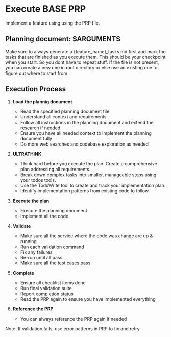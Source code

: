 # Execute BASE PRP

Implement a feature using using the PRP file.

## Planning document: $ARGUMENTS

Make sure to always generate a {feature_name}_tasks.md first and mark the tasks that are finished as you execute them. 
This should be your checkpoint when you start. So you dont have to repeat stuff. 
If the file is not present, you can create a new one in root directory or else use an existing one to figure out where to start from 

## Execution Process

1. **Load the plannig document**
   - Read the specified planning document file
   - Understand all context and requirements
   - Follow all instructions in the planning document and extend the research if needed
   - Ensure you have all needed context to implement the planning document fully
   - Do more web searches and codebase exploration as needed

2. **ULTRATHINK**
   - Think hard before you execute the plan. Create a comprehensive plan addressing all requirements.
   - Break down complex tasks into smaller, manageable steps using your todos tools.
   - Use the TodoWrite tool to create and track your implementation plan.
   - Identify implementation patterns from existing code to follow.

3. **Execute the plan**
   - Execute the planning document
   - Implement all the code

4. **Validate**
   - Make sure all the service where the code was change are up & running
   - Run each validation command
   - Fix any failures
   - Re-run until all pass
   - Make sure all the test cases pass

5. **Complete**
   - Ensure all checklist items done
   - Run final validation suite
   - Report completion status
   - Read the PRP again to ensure you have implemented everything

6. **Reference the PRP**
   - You can always reference the PRP again if needed

Note: If validation fails, use error patterns in PRP to fix and retry.